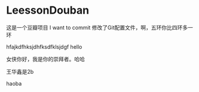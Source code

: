 # LeessonDouban
这是一个豆瓣项目
I want to commit
修改了Git配置文件，啊，五环你比四环多一环


hfajkdfhksjdhfksdfklsjdgf
hello

女侠你好，我是你的崇拜者。哈哈

王华鑫是2b

haoba

